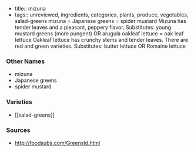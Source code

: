 - title:: mizuna
- tags:: unreviewed, ingredients, categories, plants, produce, vegetables, salad-greens
mizuna = Japanese greens = spider mustard Mizuna has tender leaves and a pleasant, peppery flavor. Substitutes: young mustard greens (more pungent) OR arugula oakleaf lettuce = oak leaf lettuce Oakleaf lettuce has crunchy stems and tender leaves. There are red and green varieties. Substitutes: butter lettuce OR Romaine lettuce

### Other Names

* mizuna
* Japanese greens
* spider mustard

### Varieties

* [[salad-greens]]

### Sources
* http://foodsubs.com/Greensld.html
